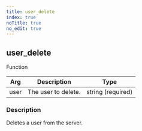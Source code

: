 ```yaml
---
title: user_delete
index: true
noTitle: true
no_edit: true
---
```




<div class="vql_item"></div>


## user_delete
<span class='vql_type pull-right page-header'>Function</span>



<div class="vqlargs"></div>

Arg | Description | Type
----|-------------|-----
user|The user to delete.|string (required)

### Description

Deletes a user from the server.

